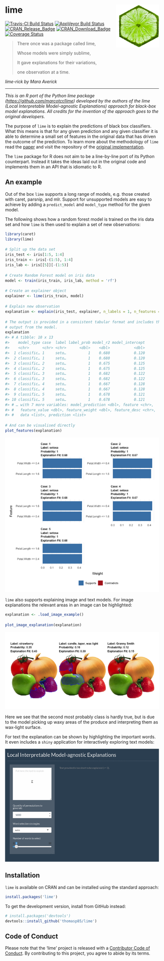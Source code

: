 
<!-- README.md is generated from README.Rmd. Please edit that file -->

# lime <img src="man/figures/logo.png" width="131px" height="140px" align="right" style="padding-left:10px;background-color:white;" />

[![Travis-CI Build
Status](https://travis-ci.org/thomasp85/lime.svg?branch=master)](https://travis-ci.org/thomasp85/lime)
[![AppVeyor Build
Status](https://ci.appveyor.com/api/projects/status/github/thomasp85/lime?branch=master&svg=true)](https://ci.appveyor.com/project/thomasp85/lime)
[![CRAN\_Release\_Badge](http://www.r-pkg.org/badges/version-ago/lime)](https://CRAN.R-project.org/package=lime)
[![CRAN\_Download\_Badge](http://cranlogs.r-pkg.org/badges/lime)](https://CRAN.R-project.org/package=lime)
[![Coverage
Status](https://img.shields.io/codecov/c/github/thomasp85/lime/master.svg)](https://codecov.io/github/thomasp85/lime?branch=master)

> There once was a package called lime,
> 
> Whose models were simply sublime,
> 
> It gave explanations for their variations,
> 
> one observation at a time.

*lime-rick by Mara Averick*

-----

*This is an R port of the Python lime package
(<https://github.com/marcotcr/lime>) developed by the authors of the
lime (Local Interpretable Model-agnostic Explanations) approach for
black-box model explanations. All credits for the invention of the
approach goes to the original developers.*

The purpose of `lime` is to explain the predictions of black box
classifiers. What this means is that for any given prediction and any
given classifier it is able to determine a small set of features in the
original data that has driven the outcome of the prediction. To learn
more about the methodology of `lime` read the
[paper](https://arxiv.org/abs/1602.04938) and visit the repository of
the [original implementation](https://github.com/marcotcr/lime).

The `lime` package for R does not aim to be a line-by-line port of its
Python counterpart. Instead it takes the ideas laid out in the original
code and implements them in an API that is idiomatic to R.

## An example

Out of the box `lime` supports a long range of models, e.g. those
created with caret, parsnip, and mlr. Support for unsupported models are
easy to achieve by adding a `predict_model` and `model_type` method for
the given model.

The following shows how a random forest model is trained on the iris
data set and how `lime` is then used to explain a set of new
observations:

``` r
library(caret)
library(lime)

# Split up the data set
iris_test <- iris[1:5, 1:4]
iris_train <- iris[-(1:5), 1:4]
iris_lab <- iris[[5]][-(1:5)]

# Create Random Forest model on iris data
model <- train(iris_train, iris_lab, method = 'rf')

# Create an explainer object
explainer <- lime(iris_train, model)

# Explain new observation
explanation <- explain(iris_test, explainer, n_labels = 1, n_features = 2)

# The output is provided in a consistent tabular format and includes the
# output from the model.
explanation
#> # A tibble: 10 x 13
#>    model_type case  label label_prob model_r2 model_intercept
#>    <chr>      <chr> <chr>      <dbl>    <dbl>           <dbl>
#>  1 classific… 1     seto…          1    0.680           0.120
#>  2 classific… 1     seto…          1    0.680           0.120
#>  3 classific… 2     seto…          1    0.675           0.125
#>  4 classific… 2     seto…          1    0.675           0.125
#>  5 classific… 3     seto…          1    0.682           0.122
#>  6 classific… 3     seto…          1    0.682           0.122
#>  7 classific… 4     seto…          1    0.667           0.128
#>  8 classific… 4     seto…          1    0.667           0.128
#>  9 classific… 5     seto…          1    0.678           0.121
#> 10 classific… 5     seto…          1    0.678           0.121
#> # … with 7 more variables: model_prediction <dbl>, feature <chr>,
#> #   feature_value <dbl>, feature_weight <dbl>, feature_desc <chr>,
#> #   data <list>, prediction <list>

# And can be visualised directly
plot_features(explanation)
```

![](man/figures/README-unnamed-chunk-2-1.png)<!-- -->

`lime` also supports explaining image and text models. For image
explanations the relevant areas in an image can be highlighted:

``` r
explanation <- .load_image_example()

plot_image_explanation(explanation)
```

![](man/figures/README-unnamed-chunk-3-1.png)<!-- -->

Here we see that the second most probably class is hardly true, but is
due to the model picking up waxy areas of the produce and interpreting
them as wax-light surface.

For text the explanation can be shown by highlighting the important
words. It even includes a `shiny` application for interactively
exploring text models:

![interactive text explainer](man/figures/shine_text_explanations.gif)

## Installation

`lime` is available on CRAN and can be installed using the standard
approach:

``` r
install.packages('lime')
```

To get the development version, install from GitHub instead:

``` r
# install.packages('devtools')
devtools::install_github('thomasp85/lime')
```

## Code of Conduct

Please note that the ‘lime’ project is released with a [Contributor Code
of Conduct](https://lime.data-imaginist.com/CODE_OF_CONDUCT.html). By
contributing to this project, you agree to abide by its terms.
